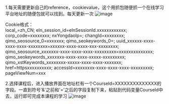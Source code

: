 1.每天需要更新自己的reference，cookievalue，这个用抓包随便抓一个在线学习平台地址的随便包就可以找到。每天更新一次
![image](https://github.com/wfsunzehao/HttpRequestForCourse/assets/52879120/3bdd14b6-f985-44a3-bfe2-9c6b5a5a728e)


Cookie格式：   
local_=zh_CN; eln_session_id=elnSessionId.xxxxxxxxxxxx; corp_code=xxxxxxxx; nxYongdaoIp=; changId=xxxxxxxx; qimo_seosource_0=xxxxxxx; qimo_seokeywords_0=; uuid_xxxxxx-xxxx-xxxx-xxxx-xxxxxxxx=xxxxxx-xxxx-xxxx-xxx-xxxxxxxx; qimo_seosource_xxxxxxx-xxxx-xxxx-xxxx-xxxxxxxxx=xxxxxxxxxxxxxx; qimo_seokeywords_xxxxxxx-xxxx-xxxx-xxxxx-xxxxxxxxx; qimo_xstKeywords_xxxxxxxx-xxxxx-xxxx-xxxx-xxxxxxx; href=httpsxxxxxxxxxx; accessId=xxxxxxxx-xxxx-xxxx-xxxx-xxxxxxxxx; pageViewNum=xxx

2.选择课程后，进入播放界面在地址栏有一个CourseId=XXXXXXXXXXXXXX的字段。一直到符号'&'之前和'='之后的字段复制下来，粘贴到代码变量CourseId中去，运行即可完成本课程的学习
![image](https://github.com/wfsunzehao/HttpRequestForCourse/assets/52879120/ba99bd80-71e0-46cc-88fb-dc7ab695cf7b)
